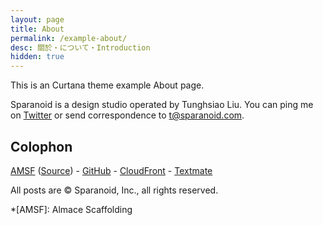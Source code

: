 ```yaml
---
layout: page
title: About
permalink: /example-about/
desc: 關於・について・Introduction
hidden: true
---
```


This is an Curtana theme example About page.

Sparanoid is a design studio operated by Tunghsiao Liu. You can ping me on [Twitter](https://twitter.com/tunghsiao) or send correspondence to [t@sparanoid.com](mailto:t@sparanoid.com).

## Colophon

[AMSF](https://sparanoid.com/lab/amsf/) ([Source](https://github.com/sparanoid/sparanoid.com)) -
[GitHub](https://github.com/) -
[CloudFront](https://aws.amazon.com/cloudfront/) -
[Textmate](https://macromates.com/)

All posts are &copy; Sparanoid, Inc., all rights reserved.

*[AMSF]: Almace Scaffolding
